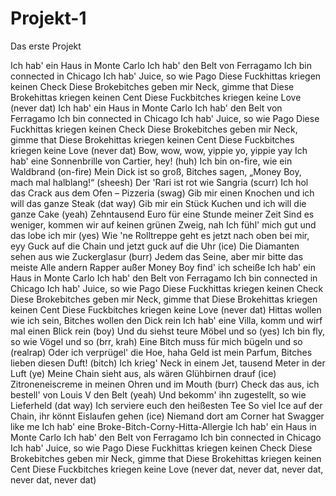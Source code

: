 # Projekt-1
Das erste Projekt


Ich hab' ein Haus in Monte Carlo
Ich hab' den Belt von Ferragamo
Ich bin connected in Chicago
Ich hab' Juice, so wie Pago
Diese Fuckhittas kriegen keinen Check
Diese Brokebitches geben mir Neck, gimme that
Diese Brokehittas kriegen keinen Cent
Diese Fuckbitches kriegen keine Love (never dat)
Ich hab' ein Haus in Monte Carlo
Ich hab' den Belt von Ferragamo
Ich bin connected in Chicago
Ich hab' Juice, so wie Pago
Diese Fuckhittas kriegen keinen Check
Diese Brokebitches geben mir Neck, gimme that
Diese Brokehittas kriegen keinen Cent
Diese Fuckbitches kriegen keine Love (never dat)
Bow, wow, wow, yippie yo, yippie yay
Ich hab' eine Sonnenbrille von Cartier, hey! (huh)
Ich bin on-fire, wie ein Waldbrand (on-fire)
Mein Dick ist so groß, Bitches sagen, „Money Boy, mach mal halblang!“ (sheesh)
Der 'Rari ist rot wie Sangria (scurr)
Ich hol das Crack aus dem Ofen – Pizzeria (swag)
Gib mir einen Knochen und ich will das ganze Steak (dat way)
Gib mir ein Stück Kuchen und ich will die ganze Cake (yeah)
Zehntausend Euro für eine Stunde meiner Zeit
Sind es weniger, kommen wir auf keinen grünen Zweig, nah
Ich fühl' mich gut und das lobe ich mir (yes)
Wie 'ne Rolltreppe geht es jetzt nach oben bei mir, eyy
Guck auf die Chain und jetzt guck auf die Uhr (ice)
Die Diamanten sehen aus wie Zuckerglasur (burr)
Jedem das Seine, aber mir bitte das meiste
Alle andern Rapper außer Money Boy find' ich scheiße
Ich hab' ein Haus in Monte Carlo
Ich hab' den Belt von Ferragamo
Ich bin connected in Chicago
Ich hab' Juice, so wie Pago
Diese Fuckhittas kriegen keinen Check
Diese Brokebitches geben mir Neck, gimme that
Diese Brokehittas kriegen keinen Cent
Diese Fuckbitches kriegen keine Love (never dat)
Hittas wollen wie ich sein, Bitches wollen den Dick rein
Ich hab' eine Villa, komm und wirf mal einen Blick rein (boy)
Und du siehst teure Möbel und so (yes)
Ich bin fly, so wie Vögel und so (brr, krah)
Eine Bitch muss für mich bügeln und so (realrap)
Oder ich verprügel' die Hoe, haha
Geld ist mein Parfum, Bitches lieben diesen Duft! (bitch)
Ich krieg' Neck in einem Jet, tausend Meter in der Luft (ye)
Meine Chain sieht aus, als wären Glühbirnen drauf (ice)
Zitroneneiscreme in meinen Ohren und im Mouth (burr)
Check das aus, ich bestell' von Louis V den Belt (yeah)
Und bekomm' ihn zugestellt, so wie Lieferheld (dat way)
Ich serviere euch den heißesten Tee
So viel Ice auf der Chain, ihr könnt Eislaufen gehen (ice)
Niemand dort am Corner hat Swagger like me
Ich hab' eine Broke-Bitch-Corny-Hitta-Allergie
Ich hab' ein Haus in Monte Carlo
Ich hab' den Belt von Ferragamo
Ich bin connected in Chicago
Ich hab' Juice, so wie Pago
Diese Fuckhittas kriegen keinen Check
Diese Brokebitches geben mir Neck, gimme that
Diese Brokehittas kriegen keinen Cent
Diese Fuckbitches kriegen keine Love (never dat, never dat, never dat, never dat, never dat)
